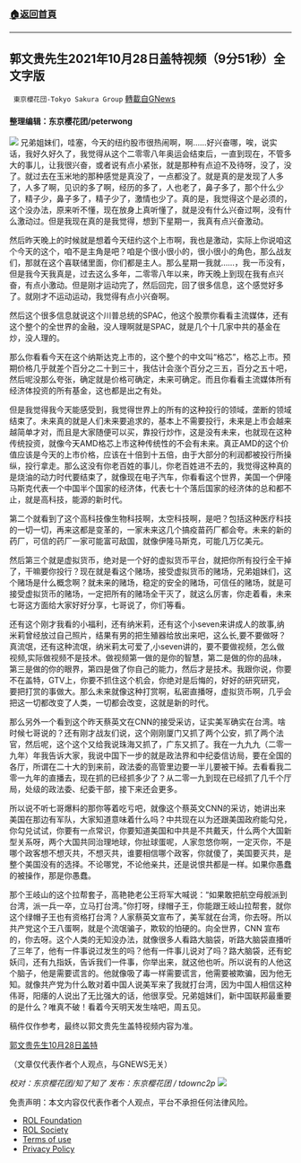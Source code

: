 ###  [:house:返回首頁](https://github.com/ourhimalayas/txt)
---


## 郭文贵先生2021年10月28日盖特视频（9分51秒）全文字版
` 東京櫻花団-Tokyo Sakura Group` [轉載自GNews](https://gnews.org/zh-hans/1624779/)

#### 整理编辑：东京樱花团/peterwong
![](https://assets.gnews.org/wp-content/uploads/2021/10/121.png)
兄弟姐妹们，哇塞，今天的纽约股市很热闹啊，啊……好兴奋哪，唉，说实话，我好久好久了，我觉得从这个二零零八年奥运会结束后，一直到现在，不管多大的事儿，让我很兴奋，或者说有点小紧张，就是那种有点迫不及待呀，没了，没了。就过去在玉米地的那种感觉是真没了，一点都没了。就是真的是发现了人多了，人多了啊，见识的多了啊，经历的多了，人也老了，鼻子多了，那个什么少了，精子少，鼻子多了，精子少了，激情也少了。真的是，我觉得这个是必须的，这个没办法，原来听不懂，现在放身上真听懂了，就是没有什么兴奋过啊，没有什么激动过。但是我现在真的是我觉得，想到下星期一，我真有点兴奋激动。

然后昨天晚上的时候就是想着今天纽约这个上市啊，我也是激动，实际上你说咱这个今天的这个，咱不是主角是吧？咱是个很小很小的，很小很小的角色，那么战友们，那就在这个喜联储里面，你们都是主人。那么星期一我就……，我一币没有，但是我今天我真是，过去这么多年，二零零八年以来，昨天晚上到现在我有点兴奋，有点小激动。但是刚才运动完了，然后回完，回了很多信息，这个感觉好多了。就刚才不运动运动，我觉得有点小兴奋啊。

然后这个很多信息就说这个川普总统的SPAC，他这个股票你看看主流媒体，还有这个整个的全世界的金融，没人理啊就是SPAC，就是几个十几家中共的基金在炒，没人理的。

那么你看看今天在这个纳斯达克上市的，这个整个的中文叫“格芯”，格芯上市。预期价格几乎就差个百分之二十到三十，我估计会涨个百分之三五，百分之五十吧，然后呢没那么夸张，确定就是价格可确定，未来可确定。而且你看看主流媒体所有经济体投资的所有基金，这也都是出之有处。

但是我觉得我今天能感受到，我觉得世界上的所有的这种投行的领域，垄断的领域结束了。未来真的就是人们未来要追求的，基本上不需要投行，未来是上市会越来越简单才对，而且是大家随便可以买，靠投行炒作，这是没有未来，也就现在这种传统投资，就像今天AMD格芯上市这种传统性的不会有未来。真正AMD的这个价值应该是今天的上市价格，应该在十倍到十五倍，由于大部分的利润都被投行所操纵，投行拿走。那么这没有你老百姓的事儿，你老百姓进不去的，我觉得这种真的是烧油的动力时代要结束了，就像现在电子汽车，你看看这个世界，美国一个伊隆马斯克代表一个中国半个国家的经济体，代表七十个落后国家的经济体的总和都不止，就是高科技，能源的新时代。

第二个就看到了这个高科技像生物科技啊，太空科技啊，是吧？包括这种医疗科技的一切一切，再来这都是变革的，一家未来这几个搞疫苗药厂都会夸。未来的新的药厂，可信的药厂一家可能富可敌国，就像伊隆马斯克，可能几万亿美元。

然后第三个就是虚拟货币，绝对是一个好的虚拟货币平台，就把你所有投行全干掉了，干嘛要你投行？现在就是看这个赌场，接受虚拟货币的赌场，兄弟姐妹们，这个赌场是什么概念啊？就未来的赌场，稳定的安全的赌场，可信任的赌场，就是可接受虚拟货币的赌场，一定把所有的赌场全干灭了，就这么厉害，你走着看，未来七哥这方面给大家好好分享，七哥说了，你们等看。

还有这个刚才我看的小福利，还有纳米莉，还有这个小seven来讲成人的故事,纳米莉曾经放过自己照片，结果有男的把生殖器给放出来吧，这么长,要不要做呀？真流氓，还有这种流氓，纳米莉太可爱了,小seven讲的，要不要做视频，怎么做视频,实际做视频不是技术。做视频第一做的是你的智慧，第二是做的你的品味，第三是做的你的眼界，第四是做了你自己的能力，然后才是技术。我跟你说，你要不在盖特，GTV上，你要不抓住这个机会，你绝对是后悔的，好好的研究研究，要把打赏的事做大。那么未来就像这种打赏啊，私密直播呀，虚拟货币啊，几乎会把这一切都改变了人类，一切都会改变，这就是新的时代。

那么另外一个看到这个昨天蔡英文在CNN的接受采访，证实美军确实在台湾。啥时候七哥说的？还有刚才战友们说，这个刚刚厦门又抓了两个公安，抓了两个法官，然后呢，这个这个又给我说珠海又抓了，广东又抓了。我在一九九九（二零一九年）年我告诉大家，我说中国下一步的就是政法界和中纪委信访局，要在全国的各厅，所谓在二十大的到来前，政法委的高管里边要一半儿要被干掉。去看看我二零一九年的直播去，现在抓的已经抓多少了？从二零一九到现在已经抓了几千个厅局，处级的政法委、纪委干部，接下来还会更多。

所以说不听七哥爆料的那你等着吃亏吧，就像这个蔡英文CNN的采访，她讲出来美国在那边有军队，大家知道意味着什么吗？中共现在以为还跟美国政府能勾兑，你勾兑试试，你要有一点常识，你要知道美国和中共是不共戴天，什么两个大国新型关系呀，两个大国共同治理地球，你扯球蛋呢，人家忽悠你啊，一定灭你，不是哪个政客想不想灭共，不想灭共，谁要相信哪个政客，你就傻了，美国要灭共，是整个美国没有的选择。不论哪党，不论他亲共，还是说恨共都是一样。如果你愚蠢的被操作，那是你愚蠢。

那个王岐山的这个拉帮套子，高艳艳老公王将军大喊说：“如果敢把航空母舰派到台湾，派一兵一卒，立马打台湾。”你打呀，绿帽子王，你能跟王岐山拉帮套，就你这个绿帽子王也有资格打台湾？人家蔡英文宣布了，美军就在台湾，你去呀。所以共产党这个王八蛋啊，就是个流氓骗子，欺软的怕硬的。向全世界，CNN 宣布的，你去呀。这个人类的无知没办法，就像很多人看路大脑袋，听路大脑袋直播听了三年了，他有一件事说过发生的吗？他有一件事儿说对了吗？路大脑袋，还有蛇妖闫，还有九指妖，告诉我们一件事，你举出来，就这他也听。所以说有的人他这个脑子，他是需要谎言的。他就像吸了毒一样需要谎言，他需要被欺骗，因为他无知。就像共产党为什么敢对着中国人说美军来了我就打台湾，因为中国人相信这种伟哥，阳痿的人说出了无比强大的话，他很享受。兄弟姐妹们，新中国联邦最重要的是什么？唯真不破！看着今天明天发生啥吧，周五见。

稿件仅作参考，最终以郭文贵先生盖特视频内容为准。

[郭文贵先生10月28日盖特](https://gettr.com/post/pfgby419f4)

（文章仅代表作者个人观点，与GNEWS无关）

*校对：东京樱花团/知了知了*
*发布：东京樱花团 / tdownc2p*
![](https://assets.gnews.org/wp-content/uploads/2021/08/image0-1-36.jpg)
 

免责声明：本文内容仅代表作者个人观点，平台不承担任何法律风险。

- [ROL Foundation](https://rolfoundation.org/)
- [ROL Society](https://rolsociety.org/)
- [Terms of use](https://gnews.org/terms-of-use-3/)
- [Privacy Policy](https://gnews.org/privacy-policy/)
